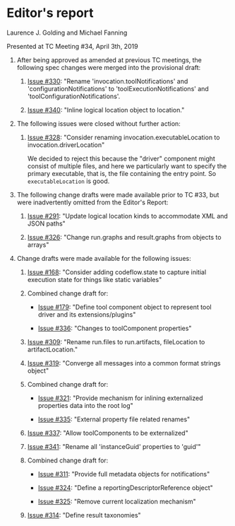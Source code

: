 # Editor's report

Laurence J. Golding and Michael Fanning

Presented at TC Meeting #34, April 3th, 2019

1. After being approved as amended at previous TC meetings, the following spec changes were merged into the provisional draft:

    1. [Issue #330](https://github.com/oasis-tcs/sarif-spec/issues/330): "Rename 'invocation.toolNotifications' and 'configurationNotifications' to 'toolExecutionNotifications' and 'toolConfigurationNotifications'.

    1. [Issue #340](https://github.com/oasis-tcs/sarif-spec/issues/340): "Inline logical location object to location."

1. The following issues were closed without further action:

    1. [Issue #328](https://github.com/oasis-tcs/sarif-spec/issues/328): "Consider renaming invocation.executableLocation to invocation.driverLocation"

        We decided to reject this because the "driver" component might consist of multiple files, and here we particularly want to specify the primary executable,
        that is, the file containing the entry point. So `executableLocation` is good.

1. The following change drafts were made available prior to TC #33, but were inadvertently omitted from the Editor's Report:

    1. [Issue #291](https://github.com/oasis-tcs/sarif-spec/issues/291): "Update logical location kinds to accommodate XML and JSON paths"

    1. [Issue #326](https://github.com/oasis-tcs/sarif-spec/issues/326): "Change run.graphs and result.graphs from objects to arrays"

1. Change drafts were made available for the following issues:

    1. [Issue #168](https://github.com/oasis-tcs/sarif-spec/issues/168): "Consider adding codeflow.state to capture initial execution state for things like static variables"

    1. Combined change draft for:

        - [Issue #179](https://github.com/oasis-tcs/sarif-spec/issues/168): "Define tool component object to represent tool driver and its extensions/plugins"

        - [Issue #336](https://github.com/oasis-tcs/sarif-spec/issues/336): "Changes to toolComponent properties"

    1. [Issue #309](https://github.com/oasis-tcs/sarif-spec/issues/309): "Rename run.files to run.artifacts, fileLocation to artifactLocation."

    1. [Issue #319](https://github.com/oasis-tcs/sarif-spec/issues/319): "Converge all messages into a common format strings object"

    1. Combined change draft for:

        - [Issue #321](https://github.com/oasis-tcs/sarif-spec/issues/321): "Provide mechanism for inlining externalized properties data into the root log"

        - [Issue #335](https://github.com/oasis-tcs/sarif-spec/issues/335): "External property file related renames"

    1. [Issue #337](https://github.com/oasis-tcs/sarif-spec/issues/337): "Allow toolComponents to be externalized"

    1. [Issue #341](https://github.com/oasis-tcs/sarif-spec/issues/341): "Rename all 'instanceGuid' properties to 'guid'"

    1. Combined change draft for:

        - [Issue #311](https://github.com/oasis-tcs/sarif-spec/issues/311): "Provide full metadata objects for notifications"

        - [Issue #324](https://github.com/oasis-tcs/sarif-spec/issues/324): "Define a reportingDescriptorReference object"

        - [Issue #325](https://github.com/oasis-tcs/sarif-spec/issues/325): "Remove current localization mechanism"
    
    1. [Issue #314](https://github.com/oasis-tcs/sarif-spec/issues/314): "Define result taxonomies"
